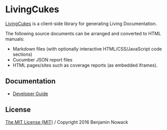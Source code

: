 # LivingCukes

[LivingCukes](https://github.com/bnowack/living-doc) is a client-side library for generating Living Documentation.

The following source documents can be arranged and converted to HTML manuals:

* Markdown files (with optionally interactive HTML/CSS/JavaScript code sections)
* Cucumber JSON report files
* HTML pages/sites such as coverage reports (as embedded iframes).

## Documentation

* [Developer Guide](http://bnowack.github.io/living-cukes/documentation.html)

## License

[The MIT License (MIT)](LICENSE) / Copyright 2016 Benjamin Nowack

